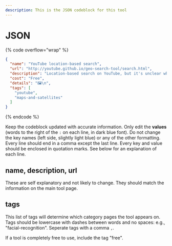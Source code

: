 ```yaml
---
description: This is the JSON codeblock for this tool
---
```


# JSON

{% code overflow="wrap" %}
```json
{
  "name": "YouTube location-based search",
  "url": "http://youtube.github.io/geo-search-tool/search.html",
  "description": "Location-based search on YouTube, but it's unclear whether it shows where it was uploaded, from which server, or only filters on keywords (e.g. “Paris” in title shows up in Paris).",
  "cost": "Free",
  "details": "🖼️\n",
  "tags": [
    "youtube",
    "maps-and-satellites"
  ]
}
```
{% endcode %}

Keep the codeblock updated with accurate information. Only edit the **values** (words to the right of the `:` on each line, in dark blue font). Do not change the key names (left side, slightly light blue) or any of the other formatting. Every line should end in a comma except the last line. Every key and value should be enclosed in quotation marks. See below for an explanation of each line.&#x20;

## name, description, url

These are self explanatory and not likely to change. They should match the information on the main tool page.

## tags

This list of tags will determine which category pages the tool appears on. Tags should be lowercase with dashes between words and no spaces: e.g., "facial-recognition". Seperate tags with a comma `,`.

If a tool is completely free to use, include the tag "free".

